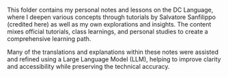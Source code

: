 This folder contains my personal notes and lessons on the DC Language, where I deepen various concepts through tutorials by Salvatore Sanfilippo (credited here) as well as my own explorations and insights. The content mixes official tutorials, class learnings, and personal studies to create a comprehensive learning path.

Many of the translations and explanations within these notes were assisted and refined using a Large Language Model (LLM), helping to improve clarity and accessibility while preserving the technical accuracy.

